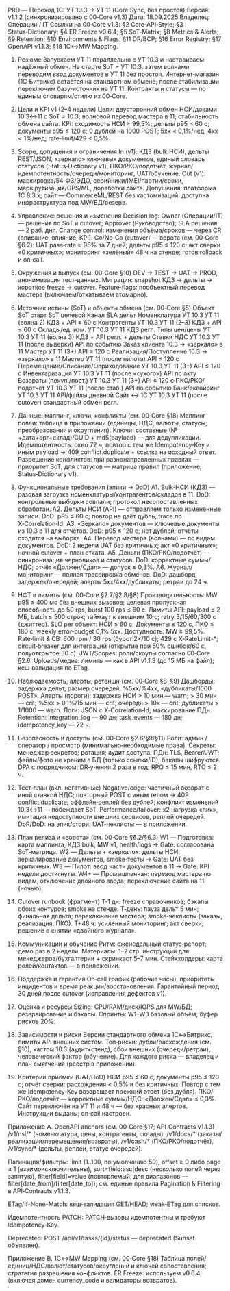 PRD — Переход 1С: УТ 10.3 → УТ 11 (Core Sync, без простоя)
Версия: v1.1.2 (синхронизировано с 00‑Core v1.3)
 Дата: 18.09.2025
 Владелец: Операции / IT
 Ссылки на 00‑Core v1.3: §2 Core‑API‑Style; §3 Status‑Dictionary; §4 ER Freeze v0.6.4; §5 SoT‑Matrix; §8 Metrics & Alerts; §9 Retention; §10 Environments & Flags; §11 DR/BCP; §16 Error Registry; §17 OpenAPI v1.1.3; §18 1С↔MW Mapping.

1) Резюме
Запускаем УТ 11 параллельно с УТ 10.3 и настраиваем надёжный обмен. На старте SoT = УТ 10.3, затем волнами переводим ввод документов в УТ 11 без простоя. Интернет‑магазин (1С‑Битрикс) остаётся на стандартном обмене; после стабилизации переключим базу‑источник на УТ 11. Контракты и статусы — по единым словарям/стилю из 00‑Core.

2) Цели и KPI v1 (2–4 недели)
Цели: двусторонний обмен НСИ/доками 10.3↔11 с SoT = 10.3; волновой перевод мастера в 11; стабильность обмена сайта.
 KPI: сходимость НСИ ≥ 99,5%; дельты p95 ≤ 60 c; документы p95 ≤ 120 c; 0 дублей на 1000 POST; 5xx < 0,1%/нед, 4xx < 1%/нед; rate‑limit/429 < 0,5%.

3) Scope, допущения и ограничения
In (v1): КД3 (bulk НСИ), дельты REST/JSON, «зеркало» ключевых документов, единый словарь статусов (Status‑Dictionary v1), ПКО/РКО/подотчёт, журнал/идемпотентность/очереди/мониторинг, UAT/обучение.
 Out (v1): маркировка/54‑ФЗ/ЭДО, серийники/IMEI/партии/сроки, маршрутизация/GPS/ML, доработки сайта.
 Допущения: платформа 1С 8.3.x; сайт — CommerceML/REST без кастомизаций; доступна инфраструктура под MW/БД/резерв.

4) Управление: решения и изменения
Decision log: Owner (Операции/IT) — решения по SoT и cutover; Approver (Руководство); SLA решения — 2 раб. дня.
 Change control: изменения объёма/сроков — через CR (описание, влияние, KPI).
 Go/No‑Go (cutover) — ворота (см. 00‑Core §6.2): UAT pass‑rate ≥ 98% за 7 дней; дельты p95 ≤ 120 c; акт сверки «0 критичных»; мониторинг «зелёный» 48 ч на стенде; готов rollback и on‑call.

5) Окружения и выпуск (см. 00‑Core §10)
DEV → TEST → UAT → PROD, анонимизация тест‑данных.
 Миграция: snapshot КД3 → дельты → короткое freeze → cutover.
 Feature‑flags: пообъектный перевод мастера (включаем/откатываем атомарно).

6) Источник истины (SoT) и объекты обмена (см. 00‑Core §5)
Объект
SoT старт
SoT целевой
Канал
SLA дельт
Номенклатура
УТ 10.3
УТ 11 (волна 2)
КД3 + API
≤ 60 c
Контрагенты
УТ 10.3
УТ 11 (2–3)
КД3 + API
≤ 60 c
Склады/ед. изм.
УТ 10.3
УТ 11
КД3
регл.
Типы цен/цены
УТ 10.3
УТ 11 (волна 3)
КД3 + API
регл. + дельты
Ставки НДС
УТ 10.3
УТ 11 (после выверки)
API
по событию
Заказ клиента
10.3 → «зеркало» в 11
Мастер УТ 11 (3+)
API
≤ 120 c
Реализация/Поступление
10.3 → «зеркало» в 11
Мастер УТ 11 (после пилота)
API
≤ 120 c
Перемещение/Списание/Оприходование
УТ 10.3
УТ 11 (3+)
API
≤ 120 c
Инвентаризация
УТ 10.3
УТ 11 (после «сухого»)
API
по акту
Возвраты (покуп./пост.)
УТ 10.3
УТ 11 (3+)
API
≤ 120 c
ПКО/РКО/подотчёт
УТ 10.3
УТ 11 (после стаб.)
API
по событию
Банк/эквайринг
УТ 10.3
УТ 11
API/файлы
дневной
Сайт ↔ 1С
УТ 10.3
УТ 11 (после cutover)
стандартный обмен
регл.


7) Данные: маппинг, ключи, конфликты (см. 00‑Core §18)
Маппинг полей: таблица в приложении (единицы, НДС, валюты, статусы; преобразования и округления).
 Ключи: составные (№+дата+орг+склад)/GUID + md5(payload) — для дедупликации.
 Идемпотентность: окно 72 ч; повтор с тем же Idempotency‑Key и иным payload → 409 conflict.duplicate + ссылка на исходный ответ.
 Разрешение конфликтов: при разнонаправленных правках — приоритет SoT; для статусов — матрица правил (приложение; Status‑Dictionary v1).

8) Функциональные требования (эпики → DoD)
A1. Bulk‑НСИ (КД3) — разовая загрузка номенклатуры/контрагентов/складов в 11.
 DoD: контрольные выборки совпали; протокол несопоставленных обработан.
A2. Дельты НСИ (API) — отправляем только изменённые записи.
 DoD: p95 ≤ 60 c; повтор не даёт дубль; trace по X‑Correlation‑Id.
A3. «Зеркало» документов — ключевые документы из 10.3 в 11 для отчётов.
 DoD: p95 ≤ 120 c; нет дублей; отчёты сходятся на выборке.
A4. Перевод мастера (волнами) — по видам документов.
 DoD: 2 недели UAT без критичных; акт «0 критичных»; ночной cutover + план отката.
A5. Деньги (ПКО/РКО/подотчёт) — синхронизация черновиков и статусов.
 DoD: корректные суммы/НДС; отчёт «Должен/Сдал» — допуск ≤ 0,3%.
A6. Журнал/мониторинг — полная трассировка обменов.
 DoD: дашборд задержек/очередей; алерты 5xx/4xx/дубликаты; ретраи до 24 ч.

9) НФТ и лимиты (см. 00‑Core §2.7/§2.8/§8)
Производительность: MW p95 ≤ 400 мс без внешних вызовов; целевая пропускная способность до 50 rps, burst 100 rps ≤ 60 c.
 Лимиты API: payload ≤ 2 МБ, batch ≤ 500 строк; таймаут к внешним 10 c; retry 3/15/60/300 c (джиттер).
 SLO per объект: НСИ ≤ 60 c, Документы ≤ 120 c, ПКО ≤ 180 c; weekly error‑budget 0,1% 5xx.
 Доступность: MW ≥ 99,5%.
 Rate‑limit & CB: 600 rpm / 30 rps (бурст 2×/10 c); 429 с X‑RateLimit-*; circuit‑breaker для интеграций (открытие при 50% ошибок/60 c, полуоткрытое 30 c).
 JWT/Scopes: роли/скоупы согласно 00‑Core §2.6.
 Uploads/медиа: лимиты — как в API v1.1.3 (до 15 МБ на файл); кеш‑валидация по ETag.

10) Наблюдаемость, алерты, ретеншн (см. 00‑Core §8–§9)
Дашборды: задержка дельт, размер очередей, %5xx/%4xx, «дубликаты/1000 POST».
 Алерты (пороги): задержка НСИ > 10 мин — warn; > 30 мин — crit; %5xx > 0,1%/15 мин — crit; очередь > 10k — crit; дубликаты > 1/1000 — warn.
 Логи: JSON с X‑Correlation‑Id; маскирование ПДн.
 Retention: integration_log — 90 дн; task_events — 180 дн; idempotency_key — 72 ч.

11) Безопасность и доступы (см. 00‑Core §2.6/§9/§11)
Роли: админ / оператор / просмотр (минимально‑необходимые права).
 Секреты: менеджер секретов; ротация; аудит доступа.
 ПДн: TLS, Bearer/JWT; файлы/фото не храним в БД (только ссылки/ID); бэкапы шифруются.
 DPA с подрядчиком; DR‑учения 2 раза в год; RPO ≤ 15 мин, RTO ≤ 2 ч.

12) Тест‑план (вкл. негативные)
Negative/edge: частичный возврат с иной ставкой НДС; повторный POST с иным телом → 409 conflict.duplicate; оффлайн‑реплей без дублей; конфликт изменений 10.3↔11 — побеждает SoT.
 Performance/failover: x2 нагрузка «пик», имитация недоступности внешних сервисов, реплей очередей.
 DoR/DoD: на эпик/стори; UAT‑чеклисты — в приложении.

13) План релиза и «ворота» (см. 00‑Core §6.2/§6.3)
W1 — Подготовка: карта маппинга, КД3 bulk, MW v1, health/logs → Gate: согласована SoT‑матрица.
 W2 — Дельты + «зеркало»: дельты НСИ, зеркалирование документов, smoke‑тесты → Gate: UAT без критичных.
 W3 — Пилот: ввод части документов в 11 → Gate: KPI недели достигнуты.
 W4+ — Промышленная: перевод мастера по видам, отключение двойного ввода; переключение сайта на 11 (ночью).

14) Cutover runbook (фрагмент)
T‑1 дн: freeze справочников; бэкапы обоих контуров; smoke на стенде.
 T‑день: пауза дельт 5 мин; финальная дельта; переключение мастера; smoke‑чеклисты (заказы, реализация, ПКО).
 T+48 ч: усиленный мониторинг; акт сверки; решение о снятии «двойного журнала».

15) Коммуникации и обучение
Ритм: еженедельный статус‑репорт; демо раз в 2 недели.
 Материалы: 1–2 стр. инструкции для менеджеров/бухгалтерии + скринкаст 5–7 мин.
 Стейкхолдеры: карта ролей/контактов — в приложении.

16) Поддержка и гарантия
On‑call график (рабочие часы), приоритеты инцидентов и время реакции/восстановления.
 Гарантийный период 30 дней после cutover (исправления дефектов v1).

17) Оценка и ресурсы
Sizing: CPU/RAM/диск/IOPS для MW/БД; резервирование и бэкапы.
 Спринты: W1–W3 базовый объём; буфер рисков 20%.

18) Зависимости и риски
Версии стандартного обмена 1С↔Битрикс, лимиты API внешних систем.
 Топ‑риски: дубли/расхождения (см. §10), кастом 10.3 (аудит+стенд), сбои внешних (очереди/ретраи), человеческий фактор (обучение).
 Для каждого риска — владелец и план смягчения (реестр в приложении).

19) Критерии приёмки (UAT/DoD)
НСИ p95 ≤ 60 c; документы p95 ≤ 120 c; отчёт сверки: расхождения < 0,5% и без критичных.
 Повтор с тем же Idempotency‑Key возвращает прежний ответ (без дубля).
 ПКО/РКО/подотчёт — корректные суммы/НДС; «Должен/Сдал» ≤ 0,3%.
 Сайт переключён на УТ 11 и 48 ч — без красных алертов.
 Инструкции выданы; on‑call настроен.

Приложение A. OpenAPI anchors (см. 00‑Core §17; API‑Contracts v1.1.3)
/v1/nsi/* (номенклатура, цены, контрагенты, склады), /v1/docs/* (заказы/реализации/перемещения/возвраты), /v1/cash/* (ПКО/РКО/подотчёт), /v1/sync/* (дельты, реплеи, статус очередей).


Пагинация/фильтры: limit (1..100, по умолчанию 50), offset ≥ 0 либо page ≥ 1 (взаимоисключительны), sort=field:asc|desc (несколько полей через запятую), filter[field]=value (повторяемый; для диапазонов — filter[date_from]/filter[date_to]); см. единые правила Pagination & Filtering в API‑Contracts v1.1.3.


ETag/If-None-Match: кеш‑валидация GET/HEAD; weak‑ETag для списков.


Идемпотентность PATCH: PATCH‑вызовы идемпотентны и требуют Idempotency‑Key.


Deprecated: POST /api/v1/tasks/{id}/status — deprecated (Sunset объявлен).


Приложение B. 1С↔MW Mapping (см. 00‑Core §18)
Таблица полей/единиц/НДС/валют/статусов/округлений и ключей сопоставления; стратегия разрешения конфликтов.
 ER Freeze: используем v0.6.4 (включая домен currency_code и валидаторы возвратов).

